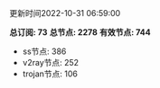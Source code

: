 更新时间2022-10-31 06:59:00

**总订阅: 73**
**总节点: 2278**
**有效节点: 744**
- ss节点: 386
- v2ray节点: 252
- trojan节点: 106
